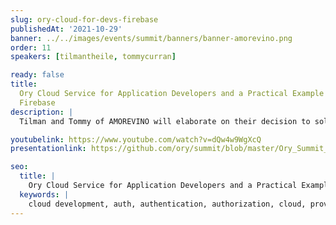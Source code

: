 ```yaml
---
slug: ory-cloud-for-devs-firebase
publishedAt: '2021-10-29'
banner: ../../images/events/summit/banners/banner-amorevino.png
order: 11
speakers: [tilmantheile, tommycurran]

ready: false
title:
  Ory Cloud Service for Application Developers and a Practical Example Featuring
  Firebase
description: |
  Tilman and Tommy of AMOREVINO will elaborate on their decision to solve identity with the Ory Cloud over Firebase Auth as well as how identity plays into their overall business strategy. They provide insight into how they integrated Ory Identity schemas with their Firebase database and how Ory will enable new business models going forward.

youtubelink: https://www.youtube.com/watch?v=dQw4w9WgXcQ
presentationlink: https://github.com/ory/summit/blob/master/Ory_Summit_21_Day_2_-_Amorevino_-_Ory-Cloud_Service_for_App_Developers.pdf

seo:
  title: |
    Ory Cloud Service for Application Developers and a Practical Example Featuring Firebase
  keywords: |
    cloud development, auth, authentication, authorization, cloud, providers, traffic, route, clusters, Kubernetes
---
```

